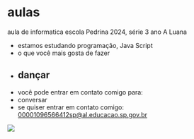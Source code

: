 # aulas
aula de informatica escola Pedrina 2024, série 3 ano A
Luana
- estamos estudando programação, Java Script
- o que você mais gosta de fazer
- ## dançar
- você pode entrar em contato comigo para:
- conversar
- se quiser entrar em contato comigo: 00001096566412sp@al.educacao.sp.gov.br
  
![](https://media1.tenor.com/m/mEhkr91yX5YAAAAC/gru-moon.gif)
